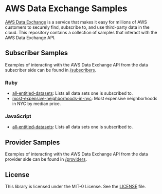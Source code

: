 # AWS Data Exchange Samples

[AWS Data Exchange](https://console.aws.amazon.com/dataexchange/) is a service that makes it easy for millions of AWS customers to securely find, subscribe to, and use third-party data in the cloud. This repository contains a collection of samples that interact with the AWS Data Exchange API.

## Subscriber Samples

Examples of interacting with the AWS Data Exchange API from the data subscriber side can be found in [/subscribers](subscribers). 

### Ruby

* [all-entitled-datasets](subscribers/ruby/all-entitled-datasets): Lists all data sets one is subscribed to.
* [most-expensive-neighborhoods-in-nyc](subscribers/ruby/most-expensive-neighborhoods-in-nyc): Most expensive neighborhoods in NYC by median price.

### JavaScript
* [all-entitled-datasets](subscribers/javascript/all-entitled-datasets): Lists all data sets one is subscribed to.

## Provider Samples

Examples of interacting with the AWS Data Exchange API from the data provider side can be found in [/providers](providers).

## License

This library is licensed under the MIT-0 License. See the [LICENSE](LICENSE) file.